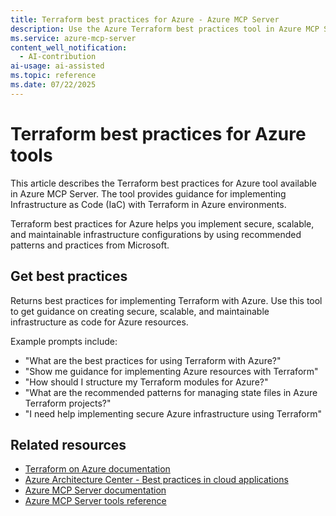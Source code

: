 ```yaml
---
title: Terraform best practices for Azure - Azure MCP Server
description: Use the Azure Terraform best practices tool in Azure MCP Server to get guidance on implementing Terraform for Azure resources.
ms.service: azure-mcp-server
content_well_notification: 
  - AI-contribution
ai-usage: ai-assisted
ms.topic: reference
ms.date: 07/22/2025
---
```


# Terraform best practices for Azure tools

This article describes the Terraform best practices for Azure tool available in Azure MCP Server. The tool provides guidance for implementing Infrastructure as Code (IaC) with Terraform in Azure environments.

Terraform best practices for Azure helps you implement secure, scalable, and maintainable infrastructure configurations by using recommended patterns and practices from Microsoft.

## Get best practices

<!-- azmcp azureterraformbestpractices get -->

Returns best practices for implementing Terraform with Azure. Use this tool to get guidance on creating secure, scalable, and maintainable infrastructure as code for Azure resources.

Example prompts include:

- "What are the best practices for using Terraform with Azure?"
- "Show me guidance for implementing Azure resources with Terraform"
- "How should I structure my Terraform modules for Azure?"
- "What are the recommended patterns for managing state files in Azure Terraform projects?"
- "I need help implementing secure Azure infrastructure using Terraform"


## Related resources

- [Terraform on Azure documentation](/azure/developer/terraform/)
- [Azure Architecture Center - Best practices in cloud applications](/azure/architecture/best-practices/)
- [Azure MCP Server documentation](/azure/mcp-server/)
- [Azure MCP Server tools reference](/azure/mcp-server/tools/)
